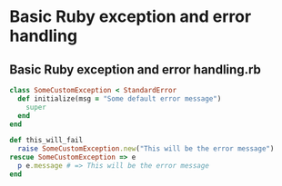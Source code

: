 # Basic Ruby exception and error handling

## Basic Ruby exception and error handling.rb

```ruby
class SomeCustomException < StandardError
  def initialize(msg = "Some default error message")
    super
  end
end

def this_will_fail
  raise SomeCustomException.new("This will be the error message")
rescue SomeCustomException => e
  p e.message # => This will be the error message
end
```

